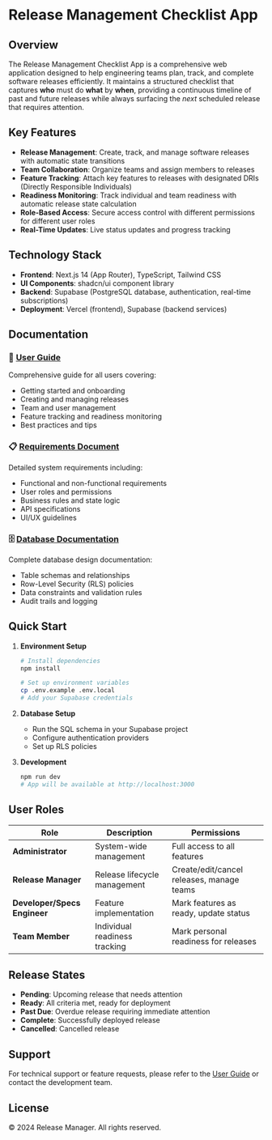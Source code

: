 # Release Management Checklist App

## Overview

The Release Management Checklist App is a comprehensive web application designed to help engineering teams plan, track, and complete software releases efficiently. It maintains a structured checklist that captures **who** must do **what** by **when**, providing a continuous timeline of past and future releases while always surfacing the *next* scheduled release that requires attention.

## Key Features

- **Release Management**: Create, track, and manage software releases with automatic state transitions
- **Team Collaboration**: Organize teams and assign members to releases
- **Feature Tracking**: Attach key features to releases with designated DRIs (Directly Responsible Individuals)
- **Readiness Monitoring**: Track individual and team readiness with automatic release state calculation
- **Role-Based Access**: Secure access control with different permissions for different user roles
- **Real-Time Updates**: Live status updates and progress tracking

## Technology Stack

- **Frontend**: Next.js 14 (App Router), TypeScript, Tailwind CSS
- **UI Components**: shadcn/ui component library
- **Backend**: Supabase (PostgreSQL database, authentication, real-time subscriptions)
- **Deployment**: Vercel (frontend), Supabase (backend services)

## Documentation

### 📖 [User Guide](./userGuide.md)
Comprehensive guide for all users covering:
- Getting started and onboarding
- Creating and managing releases
- Team and user management
- Feature tracking and readiness monitoring
- Best practices and tips

### 📋 [Requirements Document](./requirements.md)
Detailed system requirements including:
- Functional and non-functional requirements
- User roles and permissions
- Business rules and state logic
- API specifications
- UI/UX guidelines

### 🗄️ [Database Documentation](./database.md)
Complete database design documentation:
- Table schemas and relationships
- Row-Level Security (RLS) policies
- Data constraints and validation rules
- Audit trails and logging

## Quick Start

1. **Environment Setup**
   ```bash
   # Install dependencies
   npm install
   
   # Set up environment variables
   cp .env.example .env.local
   # Add your Supabase credentials
   ```

2. **Database Setup**
   - Run the SQL schema in your Supabase project
   - Configure authentication providers
   - Set up RLS policies

3. **Development**
   ```bash
   npm run dev
   # App will be available at http://localhost:3000
   ```

## User Roles

| Role | Description | Permissions |
|------|-------------|-------------|
| **Administrator** | System-wide management | Full access to all features |
| **Release Manager** | Release lifecycle management | Create/edit/cancel releases, manage teams |
| **Developer/Specs Engineer** | Feature implementation | Mark features as ready, update status |
| **Team Member** | Individual readiness tracking | Mark personal readiness for releases |

## Release States

- **Pending**: Upcoming release that needs attention
- **Ready**: All criteria met, ready for deployment
- **Past Due**: Overdue release requiring immediate attention
- **Complete**: Successfully deployed release
- **Cancelled**: Cancelled release

## Support

For technical support or feature requests, please refer to the [User Guide](./userGuide.md) or contact the development team.

## License

© 2024 Release Manager. All rights reserved. 